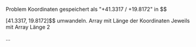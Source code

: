 
Problem Koordinaten gespeichert als "+41.3317 / +19.8172" in
$$

[41.3317, 19.8172]$$
umwandeln.
Array mit Länge der Koordinaten
Jeweils mit Array Länge 2

...